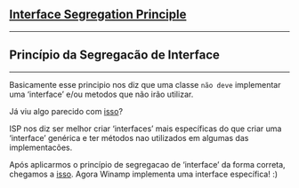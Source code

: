 ## [Interface Segregation Principle](https://en.wikipedia.org/wiki/Interface_segregation_principle)
________________________________________
## Princípio da Segregacão de Interface
________________________________________

Basicamente esse principio nos diz que uma classe `não deve` 
implementar uma ‘interface’ e/ou metodos que não irão utilizar. 

Já viu algo parecido com [isso](https://github.com/muriloalvesdev/solid-learning/blob/main/src/main/java/I/Incorrect.java)?

ISP nos diz ser melhor criar ‘interfaces’ mais específicas do que criar uma ‘interface’ genérica e ter métodos
nao utilizados em algumas das implementacões.

Após aplicarmos o princípio de segregacao de ‘interface’ da forma correta, chegamos a [isso](https://github.com/muriloalvesdev/solid-learning/blob/main/src/main/java/I/Correct.java). 
Agora Winamp implementa uma interface específica! :)